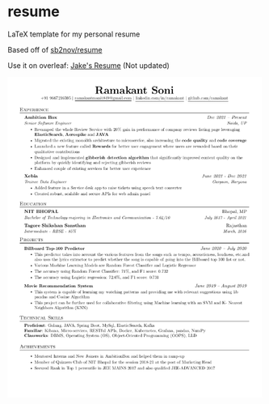 # resume
LaTeX template for my personal resume

Based off of [sb2nov/resume](https://github.com/Ramakant849/resume/)

Use it on overleaf: [Jake's Resume](https://www.overleaf.com/read/kdssqctmxcyh#1dd16c) (Not updated)

![Resume Preview](resume.png)
